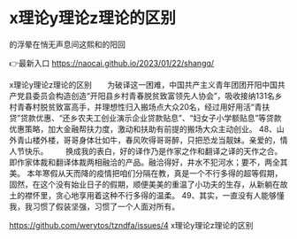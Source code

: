 # x理论y理论z理论的区别
的浮晕在悄无声息间这熙和的阳回

👉最新入口 https://naocai.github.io/2023/01/22/shangq/

x理论y理论z理论的区别　　为破译这一困难，中国共产主义青年团团开阳中国共产党县委员会构造创造“开阳县乡村青春脱贫致富领先人协会”，吸收接纳131名乡村青春村脱贫致富高手，并理想性归入搬场点大众20名，经过用好用活“青扶贷”贷款优惠、“还乡农夫工创业演示企业贷款贴息”、“妇女子小学额贴息”等贷款优惠策略，加大金融帮扶力度，激动和扶助有前提的搬场大众主动创业。
	48、山外青山楼外楼，哥哥身体壮如牛，春风吹得哥哥醉，只把恐龙当靓妹。亲爱的，情人节快乐。
　　换成我的表白，好的译作乃是作家之作和翻译之译的天作之合。即作家体裁和翻译体裁两相融洽的产品。融洽得好，井水不犯河水；要不，两全其美。
本年寒假从天而降的疫情把咱们分隔在教，真是一个不行多得的超等假期，固然，在这个没有始业日子的假期，顺便美美的重温了小功夫的生存，从新躺在故土的襟怀里，贪心地享用着这种不行多得的温柔。
	49、其实，一直没有人能够懂我，我习惯了假装坚强，习惯了一个人面对所有。

https://github.com/werytos/tzndfa/issues/4
x理论y理论z理论的区别
